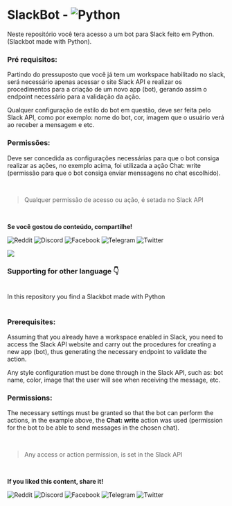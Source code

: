 # SlackBot - ![Python](https://img.shields.io/badge/python-3670A0?style=for-the-badge&logo=python&logoColor=ffdd54)
Neste repositório você tera acesso a um bot para Slack feito em Python. (Slackbot made with Python).

### Pré requisitos:

Partindo do pressuposto que você já tem um workspace habilitado no slack, será necessário apenas acessar o site Slack API e realizar os procedimentos para a criação de um novo app (bot), gerando assim o endpoint necessário para a validação da ação.

Qualquer configuração de estilo do bot em questão, deve ser feita pelo Slack API, como por exemplo: nome do bot, cor, imagem que o usuário verá ao receber a mensagem e etc.

### Permissões:

Deve ser concedida as configurações necessárias para que o bot consiga realizar as ações, no exemplo acima, foi utilizada a ação Chat: write (permissão para que o bot consiga enviar menssagens no chat escolhido). 

<br />

> Qualquer permissão de acesso ou ação, é setada no Slack API

<br />

**Se você gostou do conteúdo, compartilhe!**

![Reddit](https://img.shields.io/badge/Reddit-%23FF4500.svg?style=for-the-badge&logo=Reddit&logoColor=white)
![Discord](https://img.shields.io/badge/Discord-%235865F2.svg?style=for-the-badge&logo=discord&logoColor=white)
![Facebook](https://img.shields.io/badge/Facebook-%231877F2.svg?style=for-the-badge&logo=Facebook&logoColor=white)
![Telegram](https://img.shields.io/badge/Telegram-2CA5E0?style=for-the-badge&logo=telegram&logoColor=white)
![Twitter](https://img.shields.io/badge/Twitter-%231DA1F2.svg?style=for-the-badge&logo=Twitter&logoColor=white)

![](https://i.imgur.com/waxVImv.png)

### Supporting for other language 👇 
<br>
In this repository you find a Slackbot made with Python
<br>
<br> 

### Prerequisites: 

Assuming that you already have a workspace enabled in Slack, you need to access the Slack API website and carry out the procedures for creating a new app (bot), thus generating the necessary endpoint to validate the action.

Any style configuration must be done through in the Slack API, such as: bot name, color, image that the user will see when receiving the message, etc.

### Permissions:

The necessary settings must be granted so that the bot can perform the actions, in the example above, the **Chat: write** action was used (permission for the bot to be able to send messages in the chosen chat).

<br />

> Any access or action permission, is set in the Slack API

<br />

**If you liked this content, share it!**

![Reddit](https://img.shields.io/badge/Reddit-%23FF4500.svg?style=for-the-badge&logo=Reddit&logoColor=white)
![Discord](https://img.shields.io/badge/Discord-%235865F2.svg?style=for-the-badge&logo=discord&logoColor=white)
![Facebook](https://img.shields.io/badge/Facebook-%231877F2.svg?style=for-the-badge&logo=Facebook&logoColor=white)
![Telegram](https://img.shields.io/badge/Telegram-2CA5E0?style=for-the-badge&logo=telegram&logoColor=white)
![Twitter](https://img.shields.io/badge/Twitter-%231DA1F2.svg?style=for-the-badge&logo=Twitter&logoColor=white)

